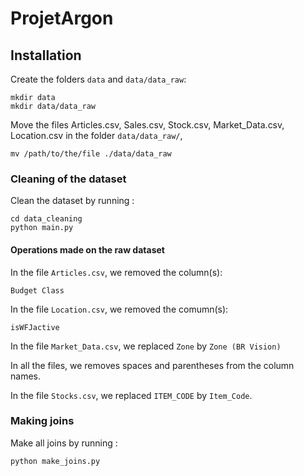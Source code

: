 # ProjetArgon

## Installation
Create the folders `data` and `data/data_raw`:
```
mkdir data
mkdir data/data_raw
```

Move the files Articles.csv, Sales.csv, Stock.csv, Market_Data.csv, Location.csv in the folder `data/data_raw/`,
```
mv /path/to/the/file ./data/data_raw
```

### Cleaning of the dataset

Clean the dataset by running :
```
cd data_cleaning
python main.py
```

#### Operations made on the raw dataset
In the file `Articles.csv`, we removed the column(s):
```
Budget Class
```

In the file `Location.csv`, we removed the comumn(s):
```
isWFJactive
```

In the file `Market_Data.csv`, we replaced `Zone` by `Zone (BR Vision)`

In all the files, we removes spaces and parentheses from the column names.

In the file `Stocks.csv`, we replaced `ITEM_CODE` by `Item_Code`.

### Making joins
Make all joins by running :
```
python make_joins.py
```
